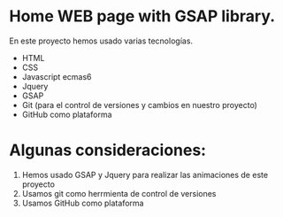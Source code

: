 # Home WEB page with GSAP library.

  En este proyecto hemos usado varias tecnologías.  
  - HTML
  - CSS
  - Javascript ecmas6
  - Jquery
  - GSAP
  - Git (para el control de versiones y cambios en nuestro proyecto)
  - GitHub como plataforma
 
# Algunas consideraciones:
  1. Hemos usado GSAP y Jquery para realizar las animaciones de este proyecto
  2. Usamos git como herrmienta de control de versiones
  3. Usamos GitHub como plataforma
  

